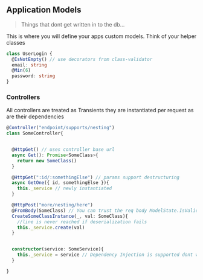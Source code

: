 ## Application Models 

> Things that dont get written in to the db... 

This is where you will define your apps custom models. Think of your helper classes

```typescript
class UserLogin {
  @IsNotEmpty() // use decorators from class-validator
  email: string
  @Min(6)
  password: string
}
```

### Controllers
All controllers are treated as Transients they are instantiated per request as are their dependencies

```typescript
@Controller("endpoint/supports/nesting")
class SomeController{


  @HttpGet() // uses controller base url
  async Get(): Promise<SomeClass>{
    return new SomeClass()
  }

  @HttpGet(":id/:somethingElse") // params support destructuring
  async GetOne({ id, somethingElse }){
    this._service // newly instantiated
  }

  @HttpPost("more/nesting/here")
  @FromBody(SomeClass) // You can trust the req body ModelState.IsValid = true
  CreateSomeClassInstance(_, val: SomeClass){ 
    //line is never reached if deserialization fails
    this._service.create(val)
  }


  constructor(service: SomeService){
    this._service = service // Dependency Injection is supported dont worry about instantiation
  }

}
```
